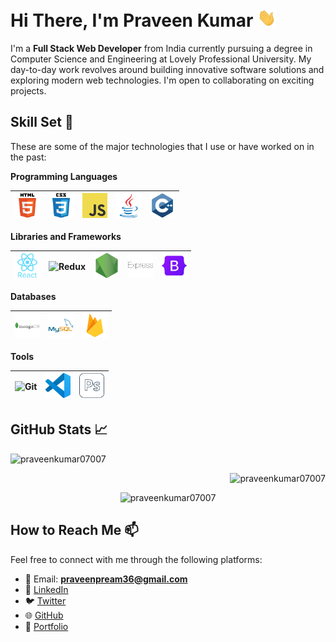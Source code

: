 <h1>Hi There, I'm Praveen Kumar <img  src="https://raw.githubusercontent.com/ABSphreak/ABSphreak/master/gifs/Hi.gif" width="30px"></h1>

I'm a **Full Stack Web Developer** from India currently pursuing a degree in Computer Science and Engineering at Lovely Professional University. My day-to-day work revolves around building innovative software solutions and exploring modern web technologies. I'm open to collaborating on exciting projects.

## Skill Set :muscle:

These are some of the major technologies that I use or have worked on in the past:

**Programming Languages**

<img title="HTML" alt="HTML" width="40px" src="https://raw.githubusercontent.com/devicons/devicon/master/icons/html5/html5-original-wordmark.svg" />|<img title="CSS" alt="CSS" width="40px" src="https://raw.githubusercontent.com/devicons/devicon/master/icons/css3/css3-original-wordmark.svg">|<img title="JavaScript" alt="JavaScript" width="40px" src="https://raw.githubusercontent.com/github/explore/master/topics/javascript/javascript.png">|<img title="Java" alt="Java" width="40px" src="https://raw.githubusercontent.com/devicons/devicon/master/icons/java/java-original.svg">|<img title="C++" alt="C++" width="40px" src="https://raw.githubusercontent.com/github/explore/master/topics/cpp/cpp.png">
|--|--|--|--|--|

**Libraries and Frameworks**

<img title="React" alt="React" width="40px" src="https://raw.githubusercontent.com/devicons/devicon/master/icons/react/react-original-wordmark.svg">|<img title="Redux" alt="Redux" width="40px" src="https://raw.githubusercontent.com/reduxjs/redux/master/logo/logo.png">|<img title="Node.js" alt="Node.js" width="40px" src="https://raw.githubusercontent.com/github/explore/master/topics/nodejs/nodejs.png">|<img title="Express.js" alt="Express.js" width="40px" src="https://raw.githubusercontent.com/github/explore/master/topics/express/express.png">|<img title="Bootstrap" alt="Bootstrap" width="40px" src="https://raw.githubusercontent.com/devicons/devicon/master/icons/bootstrap/bootstrap-original.svg">
|--|--|--|--|--|

**Databases**

<img title="MongoDB" alt="MongoDB" width="40px" src="https://raw.githubusercontent.com/github/explore/master/topics/mongodb/mongodb.png">|<img title="MySQL" alt="MySQL" width="40px" src="https://raw.githubusercontent.com/devicons/devicon/master/icons/mysql/mysql-original-wordmark.svg">|<img title="Firebase" alt="Firebase" width="40px" src="https://raw.githubusercontent.com/github/explore/master/topics/firebase/firebase.png">
|--|--|--|

**Tools**

<img title="Git" alt="Git" width="40px" src="https://www.vectorlogo.zone/logos/git-scm/git-scm-icon.svg">|<img title="VS Code" alt="VS Code" width="40px" src="https://raw.githubusercontent.com/github/explore/master/topics/visual-studio-code/visual-studio-code.png">|<img title="Photoshop" alt="Photoshop" width="40px" src="https://raw.githubusercontent.com/devicons/devicon/master/icons/photoshop/photoshop-line.svg">
|--|--|--|

## GitHub Stats :chart_with_upwards_trend:

<p align="start">
  <img src="https://github-readme-stats.vercel.app/api?username=Praveenkumar07007&show_icons=true&locale=en" alt="praveenkumar07007" />
</p>
<p align="end">
  <img src="https://github-readme-streak-stats.herokuapp.com/?user=Praveenkumar07007&" alt="praveenkumar07007" />
</p>
<p align="center">
  <img src="https://github-readme-stats.vercel.app/api/top-langs?username=Praveenkumar07007&show_icons=true&locale=en&layout=compact" alt="praveenkumar07007" />
</p>

## How to Reach Me 📫

Feel free to connect with me through the following platforms:

- 📧 Email: **praveenpream36@gmail.com**
- 💼 [LinkedIn](https://www.linkedin.com/in/praveen-kumar-sde/)
- 🐦 [Twitter](https://twitter.com/praveendotpro)
- 🌐 [GitHub](https://github.com/Praveenkumar07007)
- 🔗 [Portfolio](https://praveen-kumar-portfolio.vercel.app/)
